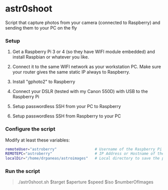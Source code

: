 # astr0shoot
Script that capture photos from your camera (connected to Raspberry) and sending them to your PC on the fly

### Setup

1. Get a Raspberry Pi 3 or 4 (so they have WIFI module embedded) and install Raspbian or whatever you like.
2. Connect it to the same WIFI network as your workstation PC. Make sure your router gives the same static IP always to Raspberry.
3. Install "gphoto2" to Raspberry
4. Connect your DSLR (tested with my Canon 550D) with USB to the Raspberry Pi

1. Setup passwordless SSH from your PC to Raspberry
2. Setup passwordless SSH from Raspberry to your PC

### Configure the script

Modify at least these variables:

```bash
remoteUser="astroberry"                 # Username of the Raspberry Pi user
REMOTEPC="astroberry"                   # IP Address or Hostname of the Raspberry Pi
localDir="/home/drpaneas/astroimages"   # Local directory to save the photos
```

### Run the script

> ./astr0shoot.sh $target $aperture $speed $iso $numberOfImages
